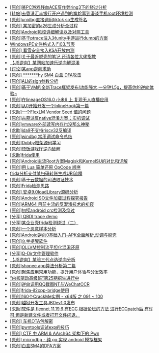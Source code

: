 + [[原创]某PC游戏残血ACE反作弊ring3下的绕过分析](https://bbs.kanxue.com/thread-284667.htm)
+ [[转帖]去香港汇丰银行开户遇到的尴尬事到漫谈手机root环境检测](https://bbs.kanxue.com/thread-285754.htm)
+ [[原创]unidbg直接调用tiktok so生成签名](https://bbs.kanxue.com/thread-285623.htm)
+ [[原创] 某加密的a26生成分析全过程](https://bbs.kanxue.com/thread-286228.htm)
+ [[原创]Android风控详细解读以及对照工具](https://bbs.kanxue.com/thread-286120.htm)
+ [[原创]基于ptrace注入对unity手游进行dump的方案](https://bbs.kanxue.com/thread-286222.htm)
+ [WindowsPE文件格式入门03.节表](https://bbs.kanxue.com/thread-286227.htm)
+ [[原创] 看雪安全接入KSA开放内测](https://bbs.kanxue.com/thread-251837.htm)
+ [[原创]关于最近脱壳的笔记 还请各位大佬指教](https://bbs.kanxue.com/thread-281745.htm)
+ [【JS逆向】某网站加速乐逆向解混淆](https://bbs.kanxue.com/thread-286225.htm)
+ [[讨论]某app逆向求助](https://bbs.kanxue.com/thread-277022.htm)
+ [[原创] *******hy SM4 白盒 DFA攻击](https://bbs.kanxue.com/thread-285313.htm)
+ [[原创]ALI的sign参数分析](https://bbs.kanxue.com/thread-284292.htm)
+ [[原创]基于VM的全新Trace框架发布!功能强大,一分钟1.5g，提高你的逆向体验~](https://bbs.kanxue.com/thread-285471.htm)
+ [[原创]在lineageOS16.0 小米6 上 复现无人直播应用](https://bbs.kanxue.com/thread-270014.htm)
+ [[原创]从0开始开发一个InlineHook第一篇](https://bbs.kanxue.com/thread-284689.htm)
+ [[求助]一个FlexLM Vendor Seed 值的问题](https://bbs.kanxue.com/thread-286148.htm)
+ [[原创]古墓派反native混淆方案：实机调试](https://bbs.kanxue.com/thread-286210.htm)
+ [[原创]vmware外部读写内存也没那么神秘](https://bbs.kanxue.com/thread-284956.htm)
+ [[求助]ida9不支持riscv32反编译](https://bbs.kanxue.com/thread-286231.htm)
+ [[原创]windbg 常用调试命令总结](https://bbs.kanxue.com/thread-285980.htm)
+ [[原创]Dobby框架源码学习](https://bbs.kanxue.com/thread-280661.htm)
+ [[原创]悟饭游戏厅逆向破解](https://bbs.kanxue.com/thread-286194.htm)
+ [[求助]frida使用](https://bbs.kanxue.com/thread-284338.htm)
+ [[原创]Android主流Root方案Magisk和KernelSU的对比和详解](https://bbs.kanxue.com/thread-283505.htm)
+ [[原创]用 Lua 简单还原 OpCode 顺序](https://bbs.kanxue.com/thread-250618.htm)
+ [frida分析支付某扫码转账生成URI流程](https://bbs.kanxue.com/thread-284764.htm)
+ [[原创]基于云数据的司法取证技术](https://bbs.kanxue.com/thread-252805.htm)
+ [[原创]Frida检测思路](https://bbs.kanxue.com/thread-286233.htm)
+ [[原创]  安卓9.0loadLibrary源码分析](https://bbs.kanxue.com/thread-286232.htm)
+ [[原创]Android SO文件加载过程探究报告](https://bbs.kanxue.com/thread-286053.htm)
+ [[原创]ARM64 目前主流的反混淆技术的初窥](https://bbs.kanxue.com/thread-285567.htm)
+ [[原创]初探android crc检测及绕过](https://bbs.kanxue.com/thread-285790.htm)
+ [[分享] QBDI trace demo](https://bbs.kanxue.com/thread-285857.htm)
+ [[分享]某企业壳frida检测绕过（二）](https://bbs.kanxue.com/thread-285964.htm)
+ [[原创]一个恶意样本分析](https://bbs.kanxue.com/thread-286066.htm)
+ [[原创]Android逆向0基础入门-APK全面解析,动调与脱壳](https://bbs.kanxue.com/thread-285906.htm)
+ [[原创]久坐提醒软件](https://bbs.kanxue.com/thread-286234.htm)
+ [[原创]OLLVM控制流平坦化混淆还原](https://bbs.kanxue.com/thread-286151.htm)
+ [[分享]Q-Dir文件管理软件](https://bbs.kanxue.com/thread-284038.htm)
+ [【JS逆向】某验三代点选逆向分析](https://bbs.kanxue.com/thread-286163.htm)
+ [[原创]shopee app算法分析第二篇](https://bbs.kanxue.com/thread-286191.htm)
+ [[原创]聚焦应用常用功能，提升用户体验与分发效率](https://bbs.kanxue.com/thread-286236.htm)
+ [“内核驱动高级班”第25期招生进行中](https://bbs.kanxue.com/thread-280081.htm)
+ [[原创]逆向调用QQ截图NT与WeChatOCR](https://bbs.kanxue.com/thread-278161.htm)
+ [[原创]frida-il2cpp-bridge使用](https://bbs.kanxue.com/thread-285707.htm)
+ [[原创]160个CrackMe实例 - x64版 之 091 ~ 100](https://bbs.kanxue.com/thread-286237.htm)
+ [[原创]越狱开发工具JBDev1.0发布](https://bbs.kanxue.com/thread-286201.htm)
+ [[求助]软件是 flexnet 11.19.6 有ECC 根据论坛的方法 进行ECCpatch后 有许可 但是新建文件或者打开文件闪退，](https://bbs.kanxue.com/thread-284416.htm)
+ [[原创]  车机OTA包解密](https://bbs.kanxue.com/thread-285256.htm)
+ [[原创]pwntools调试exp的技巧](https://bbs.kanxue.com/thread-272973.htm)
+ [[原创] CTF 中 ARM & AArch64 架构下的 Pwn](https://bbs.kanxue.com/thread-272332.htm)
+ [[原创] microdbg - 纯 go 实现 android 模拟框架](https://bbs.kanxue.com/thread-285377.htm)
+ [[原创]白盒SM4的DFA方案](https://bbs.kanxue.com/thread-285292.htm)
